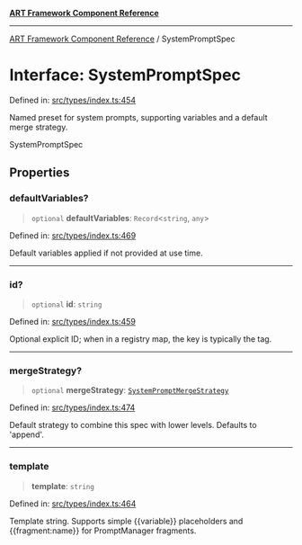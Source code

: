 [**ART Framework Component Reference**](../README.md)

***

[ART Framework Component Reference](../README.md) / SystemPromptSpec

# Interface: SystemPromptSpec

Defined in: [src/types/index.ts:454](https://github.com/hashangit/ART/blob/e4c184bd9ffa5ef078ee6a88704f24584b173411/src/types/index.ts#L454)

Named preset for system prompts, supporting variables and a default merge strategy.

 SystemPromptSpec

## Properties

### defaultVariables?

> `optional` **defaultVariables**: `Record`\<`string`, `any`\>

Defined in: [src/types/index.ts:469](https://github.com/hashangit/ART/blob/e4c184bd9ffa5ef078ee6a88704f24584b173411/src/types/index.ts#L469)

Default variables applied if not provided at use time.

***

### id?

> `optional` **id**: `string`

Defined in: [src/types/index.ts:459](https://github.com/hashangit/ART/blob/e4c184bd9ffa5ef078ee6a88704f24584b173411/src/types/index.ts#L459)

Optional explicit ID; when in a registry map, the key is typically the tag.

***

### mergeStrategy?

> `optional` **mergeStrategy**: [`SystemPromptMergeStrategy`](../type-aliases/SystemPromptMergeStrategy.md)

Defined in: [src/types/index.ts:474](https://github.com/hashangit/ART/blob/e4c184bd9ffa5ef078ee6a88704f24584b173411/src/types/index.ts#L474)

Default strategy to combine this spec with lower levels. Defaults to 'append'.

***

### template

> **template**: `string`

Defined in: [src/types/index.ts:464](https://github.com/hashangit/ART/blob/e4c184bd9ffa5ef078ee6a88704f24584b173411/src/types/index.ts#L464)

Template string. Supports simple {{variable}} placeholders and {{fragment:name}} for PromptManager fragments.
